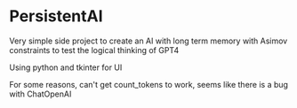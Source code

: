 # PersistentAI

Very simple side project to create an AI with long term memory with Asimov constraints to test the logical thinking of GPT4

Using python and tkinter for UI

For some reasons, can't get count_tokens to work, seems like there is a bug with ChatOpenAI
